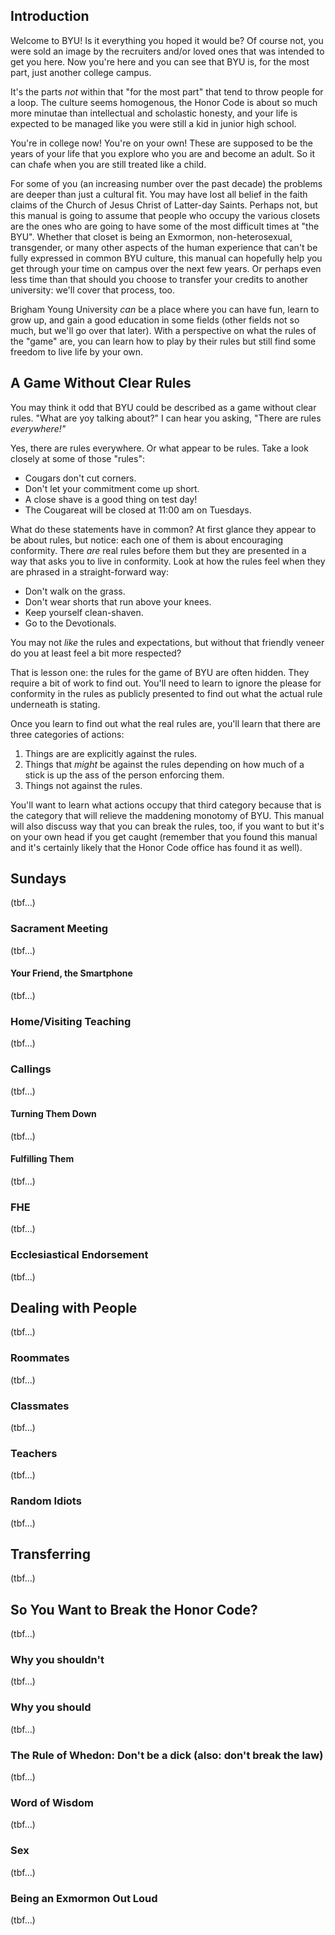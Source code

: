 ## Introduction

Welcome to BYU!  Is it everything you hoped it would be?  Of course not, you were sold an image by the recruiters and/or loved ones that was intended to get you here.  Now you're here and you can see that BYU is, for the most part, just another college campus.

It's the parts _not_ within that "for the most part" that tend to throw people for a loop.  The culture seems homogenous, the Honor Code is about so much more minutae than intellectual and scholastic honesty, and your life is expected to be managed like you were still a kid in junior high school.

You're in college now!  You're on your own!  These are supposed to be the years of your life that you explore who you are and become an adult.  So it can chafe when you are still treated like a child.

For some of you (an increasing number over the past decade) the problems are deeper than just a cultural fit.  You may have lost all belief in the faith claims of the Church of Jesus Christ of Latter-day Saints.  Perhaps not, but this manual is going to assume that people who occupy the various closets are the ones who are going to have some of the most difficult times at "the BYU".  Whether that closet is being an Exmormon, non-heterosexual, transgender, or many other aspects of the human experience that can't be fully expressed in common BYU culture, this manual can hopefully help you get through your time on campus over the next few years.  Or perhaps even less time than that should you choose to transfer your credits to another university: we'll cover that process, too.

Brigham Young University _can_ be a place where you can have fun, learn to grow up, and gain a good education in some fields (other fields not so much, but we'll go over that later).  With a perspective on what the rules of the "game" are, you can learn how to play by their rules but still find some freedom to live life by your own.

## A Game Without Clear Rules

You may think it odd that BYU could be described as a game without clear rules.  "What are yoy talking about?" I can hear you asking, "There are rules _everywhere!"_

Yes, there are rules everywhere.  Or what appear to be rules.  Take a look closely at some of those "rules":

 * Cougars don't cut corners.
 * Don't let your commitment come up short.
 * A close shave is a good thing on test day!
 * The Cougareat will be closed at 11:00 am on Tuesdays.

What do these statements have in common?  At first glance they appear to be about rules, but notice: each one of them is about encouraging conformity.  There _are_ real rules before them but they are presented in a way that asks you to live in conformity.  Look at how the rules feel when they are phrased in a straight-forward way:

 * Don't walk on the grass.
 * Don't wear shorts that run above your knees.
 * Keep yourself clean-shaven.
 * Go to the Devotionals.

You may not _like_ the rules and expectations, but without that friendly veneer do you at least feel a bit more respected?

That is lesson one: the rules for the game of BYU are often hidden.  They require a bit of work to find out. You'll need to learn to ignore the please for conformity in the rules as publicly presented to find out what the actual rule underneath is stating.

Once you learn to find out what the real rules are, you'll learn that there are three categories of actions:

 1. Things are are explicitly against the rules.
 2. Things that _might_ be against the rules depending on how much of a stick is up the ass of the person enforcing them.
 3. Things not against the rules.

You'll want to learn what actions occupy that third category because that is the category that will relieve the maddening monotomy of BYU.  This manual will also discuss way that you can break the rules, too, if you want to but it's on your own head if you get caught (remember that you found this manual and it's certainly likely that the Honor Code office has found it as well).

## Sundays

(tbf...)

### Sacrament Meeting

(tbf...)

#### Your Friend, the Smartphone

(tbf...)

### Home/Visiting Teaching

(tbf...)

### Callings

(tbf...)

#### Turning Them Down

(tbf...)

#### Fulfilling Them

(tbf...)

### FHE

(tbf...)

### Ecclesiastical Endorsement

(tbf...)

## Dealing with People

(tbf...)

### Roommates

(tbf...)

### Classmates

(tbf...)

### Teachers

(tbf...)

### Random Idiots

(tbf...)

## Transferring

(tbf...)

## So You Want to Break the Honor Code?

(tbf...)

### Why you shouldn't

(tbf...)

### Why you should

(tbf...)

### The Rule of Whedon: Don't be a dick (also: don't break the law)

(tbf...)

### Word of Wisdom

(tbf...)

### Sex

(tbf...)

### Being an Exmormon Out Loud

(tbf...)

